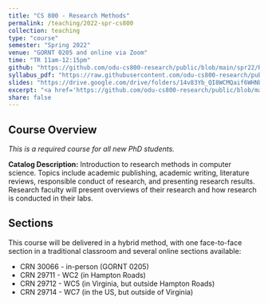 ```yaml
---
title: "CS 800 - Research Methods"
permalink: /teaching/2022-spr-cs800
collection: teaching
type: "course"
semester: "Spring 2022"
venue: "GORNT 0205 and online via Zoom"
time: "TR 11am-12:15pm"
github: "https://github.com/odu-cs800-research/public/blob/main/spr22/README.md"
syllabus_pdf: "https://raw.githubusercontent.com/odu-cs800-research/public/main/spr22/syllabus.pdf"
slides: "https://drive.google.com/drive/folders/14v83Yb_QI8WCMQaif6WHNb70fvzS5BBG?usp=sharing"
excerpt: "<a href='https://github.com/odu-cs800-research/public/blob/main/spr22/README.md' target='_blank'><i class='fab fa-fw fa-github' style='color:#171516'></i></a>  <a href='https://raw.githubusercontent.com/odu-cs800-research/public/main/spr22/syllabus.pdf' target='_blank'><i class='fas fa-solid fa-file-pdf' style='color:#f70e0c'></i></a> &nbsp; **Catalog Description:**  Introduction to research methods in computer science. Topics include academic publishing, academic writing, literature reviews, responsible conduct of research, and presenting research results. Research faculty will present overviews of their research and how research is conducted in their labs."
share: false
---
```


## Course Overview

*This is a required course for all new PhD students.*

**Catalog Description:**  Introduction to research methods in computer science. Topics include academic publishing, academic writing, literature reviews, responsible conduct of research, and presenting research results. Research faculty will present overviews of their research and how research is conducted in their labs. 

## Sections

This course will be delivered in a hybrid method, with one face-to-face section in a traditional classroom and several online sections available:

* CRN 30066 - in-person (GORNT 0205)
* CRN 29711 - WC2 (in Hampton Roads)
* CRN 29712 - WC5 (in Virginia, but outside Hampton Roads)
* CRN 29714 - WC7 (in the US, but outside of Virginia)
